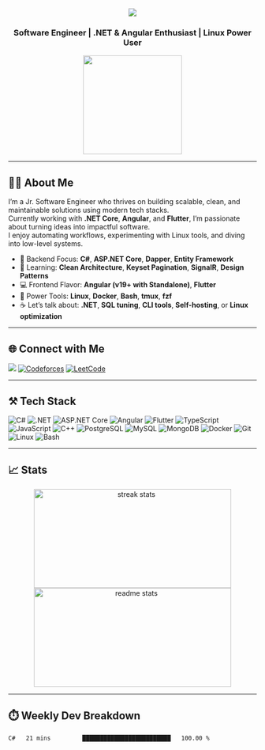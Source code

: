 <h1 align="center">
  <img src="https://readme-typing-svg.herokuapp.com/?font=Righteous&size=35&center=true&vCenter=true&width=500&height=70&duration=4000&lines=Hi+There!+👋;+I'm+Akib;" />
</h1>

<h3 align="center">
  Software Engineer | .NET & Angular Enthusiast | Linux Power User
</h3>

<p align="center">
  <img src="https://raw.githubusercontent.com/TheDudeThatCode/TheDudeThatCode/master/Assets/Designer.gif" width="200"/>
</p>

---

## 👨‍💻 About Me

I’m a Jr. Software Engineer who thrives on building scalable, clean, and maintainable solutions using modern tech stacks.  
Currently working with **.NET Core**, **Angular**, and **Flutter**, I’m passionate about turning ideas into impactful software.  
I enjoy automating workflows, experimenting with Linux tools, and diving into low-level systems.  

- 🔧 Backend Focus: **C#**, **ASP.NET Core**, **Dapper**, **Entity Framework**
- 🧠 Learning: **Clean Architecture**, **Keyset Pagination**, **SignalR**, **Design Patterns**
- 💻 Frontend Flavor: **Angular (v19+ with Standalone)**, **Flutter**
- 🐧 Power Tools: **Linux**, **Docker**, **Bash**, **tmux**, **fzf**
- ☕ Let’s talk about: **.NET**, **SQL tuning**, **CLI tools**, **Self-hosting**, or **Linux optimization**

---

## 🌐 Connect with Me


![](https://komarev.com/ghpvc/?username=Akib558)
[![Codeforces](https://img.shields.io/badge/Codeforces-445f9d?style=flat&logo=Codeforces&logoColor=white)](https://codeforces.com/profile/Xenon01)
[![LeetCode](https://img.shields.io/badge/-LeetCode-FFA116?style=flat&logo=LeetCode&logoColor=black)](https://leetcode.com/dekacore/)

---

## ⚒️ Tech Stack

<p align="left">
  <img alt="C#" src="https://img.shields.io/badge/-C%23-239120?style=flat-square&logo=c-sharp&logoColor=white" />
  <img alt=".NET" src="https://img.shields.io/badge/-.NET-512BD4?style=flat-square&logo=.net&logoColor=white" />
  <img alt="ASP.NET Core" src="https://img.shields.io/badge/ASP.NET_Core-512BD4?style=flat-square&logo=dotnet&logoColor=white" />
  <img alt="Angular" src="https://img.shields.io/badge/-Angular-DD0031?style=flat-square&logo=angular&logoColor=white" />
  <img alt="Flutter" src="https://img.shields.io/badge/-Flutter-02569B?style=flat-square&logo=flutter&logoColor=white" />
  <img alt="TypeScript" src="https://img.shields.io/badge/-TypeScript-007ACC?style=flat-square&logo=typescript&logoColor=white" />
  <img alt="JavaScript" src="https://img.shields.io/badge/-JavaScript-F7DF1E?style=flat-square&logo=javascript&logoColor=black" />
  <img alt="C++" src="https://img.shields.io/badge/-C%2B%2B-00599C?style=flat-square&logo=c%2B%2B&logoColor=white" />
  <img alt="PostgreSQL" src="https://img.shields.io/badge/-PostgreSQL-336791?style=flat-square&logo=postgresql&logoColor=white" />
  <img alt="MySQL" src="https://img.shields.io/badge/-MySQL-4479A1?style=flat-square&logo=mysql&logoColor=white" />
  <img alt="MongoDB" src="https://img.shields.io/badge/-MongoDB-13aa52?style=flat-square&logo=mongodb&logoColor=white" />
  <img alt="Docker" src="https://img.shields.io/badge/-Docker-2496ED?style=flat-square&logo=docker&logoColor=white" />
  <img alt="Git" src="https://img.shields.io/badge/-Git-F05032?style=flat-square&logo=git&logoColor=white" />
  <img alt="Linux" src="https://img.shields.io/badge/-Linux-FCC624?style=flat-square&logo=linux&logoColor=black" />
  <img alt="Bash" src="https://img.shields.io/badge/-Bash-4EAA25?style=flat-square&logo=gnu-bash&logoColor=white" />
</p>

---

## 📈 Stats

<p align="center">
  <img width="400" height="200" src="https://github-readme-streak-stats-salesp07.vercel.app/?user=Akib558&count_private=true&theme=react&border_radius=10" alt="streak stats"/>
  <img width="400" height="200" src="https://github-readme-stats-salesp07.vercel.app/api?username=Akib558&count_private=true&show_icons=true&theme=react&rank_icon=github&border_radius=10" alt="readme stats" />
</p>

---

## ⏱️ Weekly Dev Breakdown

<!--START_SECTION:waka-->

```txt
C#   21 mins         █████████████████████████   100.00 %
```

<!--END_SECTION:waka-->